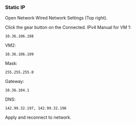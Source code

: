 ### Static IP

Open Network Wired Network Settings (Top right).

Click the gear button on the Connected.
IPv4 Manual for VM 1:
```
10.36.106.108
```

VM2:
```
10.36.106.109
```

Mask:
```
255.255.255.0
```

Gateway:
```
10.36.104.1
```

DNS:
```
142.99.32.197, 142.99.32.196
```

Apply and reconnect to network.